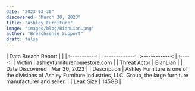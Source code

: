 ```yaml
---
date: "2023-03-30"
discovered: "March 30, 2023"
title: "Ashley Furniture"
image: "images/blog/BianLian.png"
author: "Breachsense Support"
draft: false
---
```


| Data Breach Report           |              | 
| :-----------: | :-------------:     |:-------------:    | :-----:|
| Victim      | ashleyfurniturehomestore.com      | 
| Threat Actor      | BianLian      | 
| Date Discovered      | Mar 30, 2023      | 
| Description      | Ashley Furniture is one of the divisions of Ashley Furniture Industries, LLC. Group, the large furniture manufacturer and seller.      | 
| Leak Size      | 145GB      | 

